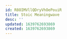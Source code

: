```yaml
---
id: R8OIMVllQDryVhOePouiR
title: Stoic Meaningwave
desc: ''
updated: 1639762693869
created: 1639762693869
---
```


